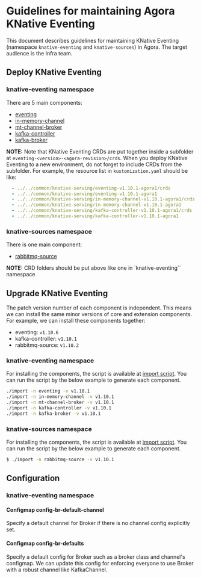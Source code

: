 # Guidelines for maintaining Agora KNative Eventing

This document describes guidelines for maintaining KNative Eventing (namespace `knative-eventing` and `knative-sources`) in Agora.
The target audience is the Infra team.

## Deploy KNative Eventing

### knative-eventing namespace

There are 5 main components:

- [eventing](https://github.com/knative/eventing)
- [in-memory-channel](https://github.com/knative/eventing)
- [mt-channel-broker](https://github.com/knative/eventing)
- [kafka-controller](https://github.com/knative-extensions/eventing-kafka-broker)
- [kafka-broker](https://github.com/knative-extensions/eventing-kafka-broker)

**NOTE:** Note that KNative Eventing CRDs are put together inside a subfolder at `eventing-<version>-<agora-revision>/crds`.
When you deploy KNative Eventing to a new environment, do not forget to include CRDs from the subfolder.
For example, the resource list in `kustomization.yaml` should be like:

```yaml
  - ../../common/knative-serving/eventing-v1.10.1-agora1/crds
  - ../../common/knative-serving/eventing-v1.10.1-agora1
  - ../../common/knative-serving/in-memory-channel-v1.10.1-agora1/crds
  - ../../common/knative-serving/in-memory-channel-v1.10.1-agora1
  - ../../common/knative-serving/kafka-controller-v1.10.1-agora1/crds
  - ../../common/knative-serving/kafka-controller-v1.10.1-agora1
```

### knative-sources namespace

There is one main component:

- [rabbitmq-source](https://github.com/knative-extensions/eventing-rabbitmq)

**NOTE:** CRD folders should be put above like one in `knative-eventing`` namespace

## Upgrade KNative Eventing

The patch version number of each component is independent. 
This means we can install the same minor versions of core and extension components.
For example, we can install these components together:

- eventing: `v1.10.6`
- kafka-controller: `v1.10.1`
- rabbitmq-source: `v1.10.2`

### knative-eventing namespace

For installing the components, the script is available at [import script](../../../../k8s/common/knative-eventing/bin/import).
You can run the script by the below example to generate each component.

```bash
./import -n eventing -v v1.10.1
./import -n in-memory-channel -v v1.10.1
./import -n mt-channel-broker -v v1.10.1
./import -n kafka-controller -v v1.10.1
./import -n kafka-broker -v v1.10.1
```

### knative-sources namespace

For installing the components, the script is available at [import script](../../../../k8s/common/knative-sources/bin/import).
You can run the script by the below example to generate each component.

```bash
$ ./import -n rabbitmq-source -v v1.10.1
```


## Configuration

### knative-eventing namespace

#### Configmap config-br-default-channel

Specify a default channel for Broker if there is no channel config explicitly set.

#### Configmap config-br-defaults

Specify a default config for Broker such as a broker class and channel's configmap.
We can update this config for enforcing everyone to use Broker with a robust channel like KafkaChannel.
